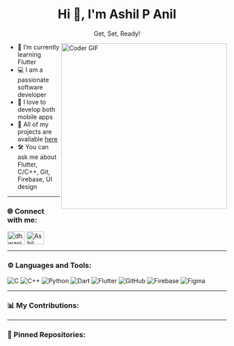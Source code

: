 <h1 align="center">Hi 👋, I'm Ashil P Anil</h1>
<p align="center">Get, Set, Ready!</p>

<img align="right" alt="Coder GIF" width="380" src="https://firebasestorage.googleapis.com/v0/b/nitc-permission-system.appspot.com/o/github-images%2Fdhwanish-coding.gif?alt=media&token=1bf44f70-8a12-43e7-bab7-f2992be2bff2" />

- 🌱 I’m currently learning Flutter  
- 💻 I am a passionate software developer  
- 🚀 I love to develop both mobile apps  
- 🔗 All of my projects are available [here](https://github.com/ashilCtn)
- 🛠️ You can ask me about Flutter, C/C++, Git, Firebase, UI design

---

### 🌐 Connect with me:

<p>
    <a href="https://www.leetcode.com/dhwanish3">
    <img align="center" src="https://firebasestorage.googleapis.com/v0/b/nitc-permission-system.appspot.com/o/github-images%2Fleetcode.svg?alt=media&token=4682f396-e6cf-4c6d-901d-58370e54ff6c" alt="dhwanish3" height="30" width="40" /></a>
  <a href="https://www.linkedin.com/in/ashil-undefined-50033929b/" target="_blank">
  <img align="center" src="https://firebasestorage.googleapis.com/v0/b/nitc-permission-system.appspot.com/o/github-images%2Flinkedin.svg?alt=media&token=dbb39266-3dcc-483d-a04a-b0f3094b4af9" alt="Ashil LinkedIn" height="30" width="40" />
</a>
</p>

---

### ⚙️ Languages and Tools:

<p>
  <img src="https://img.icons8.com/color/48/c-programming.png" alt="C" />
  <img src="https://img.icons8.com/color/48/c-plus-plus-logo.png" alt="C++" />
  <img src="https://img.icons8.com/color/48/python--v1.png" alt="Python" />
  <img src="https://img.icons8.com/color/48/dart.png" alt="Dart" />
  <img src="https://img.icons8.com/color/48/flutter.png" alt="Flutter" />
  <img src="https://img.icons8.com/color/48/github--v1.png" alt="GitHub" />
  <img src="https://img.icons8.com/color/48/firebase.png" alt="Firebase" />
  <img src="https://img.icons8.com/color/48/figma--v1.png" alt="Figma" />
</p>

---

### 📊 My Contributions:



---

### 📌 Pinned Repositories:

<!-- Add your pinned repos manually here later -->
